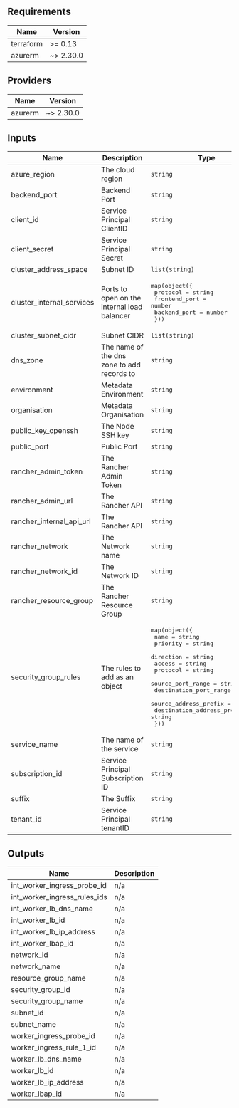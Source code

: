 ## Requirements

| Name | Version |
|------|---------|
| terraform | >= 0.13 |
| azurerm | ~> 2.30.0 |

## Providers

| Name | Version |
|------|---------|
| azurerm | ~> 2.30.0 |

## Inputs

| Name | Description | Type | Default | Required |
|------|-------------|------|---------|:--------:|
| azure\_region | The cloud region | `string` | n/a | yes |
| backend\_port | Backend Port | `string` | n/a | yes |
| client\_id | Service Principal ClientID | `string` | n/a | yes |
| client\_secret | Service Principal Secret | `string` | n/a | yes |
| cluster\_address\_space | Subnet ID | `list(string)` | n/a | yes |
| cluster\_internal\_services | Ports to open on the internal load balancer | <pre>map(object({<br>      protocol                        = string<br>      frontend_port                   = number<br>      backend_port                    = number<br>  }))</pre> | n/a | yes |
| cluster\_subnet\_cidr | Subnet CIDR | `list(string)` | n/a | yes |
| dns\_zone | The name of the dns zone to add records to | `string` | n/a | yes |
| environment | Metadata Environment | `string` | n/a | yes |
| organisation | Metadata Organisation | `string` | n/a | yes |
| public\_key\_openssh | The Node SSH key | `string` | n/a | yes |
| public\_port | Public Port | `string` | n/a | yes |
| rancher\_admin\_token | The Rancher Admin Token | `string` | n/a | yes |
| rancher\_admin\_url | The Rancher API | `string` | n/a | yes |
| rancher\_internal\_api\_url | The Rancher API | `string` | n/a | yes |
| rancher\_network | The Network name | `string` | n/a | yes |
| rancher\_network\_id | The Network ID | `string` | n/a | yes |
| rancher\_resource\_group | The Rancher Resource Group | `string` | n/a | yes |
| security\_group\_rules | The rules to add as an object | <pre>map(object({<br>    name                                        = string<br>    priority                                    = string<br>    direction                                   = string<br>    access                                      = string<br>    protocol                                    = string<br>    source_port_range                           = string<br>    destination_port_range                      = string<br>    source_address_prefix                       = string<br>    destination_address_prefix                  = string<br>  }))</pre> | n/a | yes |
| service\_name | The name of the service | `string` | n/a | yes |
| subscription\_id | Service Principal Subscription ID | `string` | n/a | yes |
| suffix | The Suffix | `string` | n/a | yes |
| tenant\_id | Service Principal tenantID | `string` | n/a | yes |

## Outputs

| Name | Description |
|------|-------------|
| int\_worker\_ingress\_probe\_id | n/a |
| int\_worker\_ingress\_rules\_ids | n/a |
| int\_worker\_lb\_dns\_name | n/a |
| int\_worker\_lb\_id | n/a |
| int\_worker\_lb\_ip\_address | n/a |
| int\_worker\_lbap\_id | n/a |
| network\_id | n/a |
| network\_name | n/a |
| resource\_group\_name | n/a |
| security\_group\_id | n/a |
| security\_group\_name | n/a |
| subnet\_id | n/a |
| subnet\_name | n/a |
| worker\_ingress\_probe\_id | n/a |
| worker\_ingress\_rule\_1\_id | n/a |
| worker\_lb\_dns\_name | n/a |
| worker\_lb\_id | n/a |
| worker\_lb\_ip\_address | n/a |
| worker\_lbap\_id | n/a |

